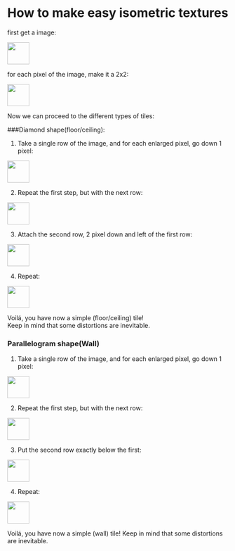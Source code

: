 # How to make easy isometric textures

first get a image:

<img src="https://user-images.githubusercontent.com/64809360/233989606-1c7dc0bb-bd34-455e-be1b-c7baac0f0cb5.png" width="50px" heigth="50px">

for each pixel of the image, make it a 2x2:

<img src="https://user-images.githubusercontent.com/64809360/233989801-21331f58-bb3f-49a6-8407-156330d45534.png" width="50px" heigth="50px">

Now we can proceed to the different types of tiles:

###Diamond shape(floor/ceiling):

1) Take a single row of the image, and for each enlarged pixel, go down 1 pixel:
  
<img src="https://user-images.githubusercontent.com/64809360/233990412-d1b987cf-5a78-474c-8f17-1a0184a64099.png" width="50px" heigth="50px">

2) Repeat the first step, but with the next row:

<img src="https://user-images.githubusercontent.com/64809360/233990444-8eb13a72-9bb9-4cb3-af7b-abeb602c2c97.png" width="50px" heigth="50px">

3) Attach the second row, 2 pixel down and left of the first row:

<img src="https://user-images.githubusercontent.com/64809360/233990568-3739982a-c654-4a14-8866-49ea9f308a80.png" width="50px" heigth="50px">

4) Repeat:

<img src="https://user-images.githubusercontent.com/64809360/233990933-e6dde61d-6cd1-41d1-93ff-4956ebb560f4.png" width="50px" heigth="50px">

Voilá, you have now a simple (floor/ceiling) tile!<br>
Keep in mind that some distortions are inevitable.

### Parallelogram shape(Wall)

1) Take a single row of the image, and for each enlarged pixel, go down 1 pixel:

<img src="https://user-images.githubusercontent.com/64809360/233990412-d1b987cf-5a78-474c-8f17-1a0184a64099.png" width="50px" heigth="50px">

2) Repeat the first step, but with the next row:

<img src="https://user-images.githubusercontent.com/64809360/233990444-8eb13a72-9bb9-4cb3-af7b-abeb602c2c97.png" width="50px" heigth="50px">

3) Put the second row exactly below the first:

<img src="https://user-images.githubusercontent.com/64809360/233991148-b35791d7-014b-467c-848c-a540882bc504.png" width="50px" heigth="50px">

4) Repeat:

<img src="https://user-images.githubusercontent.com/64809360/233991241-9f3bb2a9-bc34-4446-9574-e419c2674583.png" width="50px" heigth="50px">

Voilá, you have now a simple (wall) tile!
Keep in mind that some distortions are inevitable.
